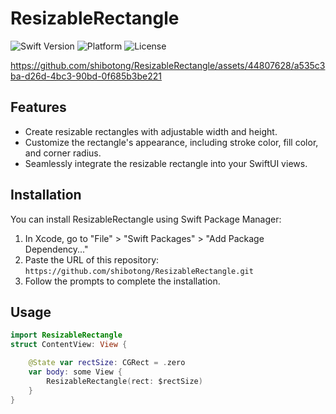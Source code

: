 # ResizableRectangle

![Swift Version](https://img.shields.io/badge/Swift-5.0-orange.svg)
![Platform](https://img.shields.io/badge/platform-iOS%20%7C%20macOS%20%7C%20watchOS-blue)
![License](https://img.shields.io/badge/license-MIT-green.svg)


https://github.com/shibotong/ResizableRectangle/assets/44807628/a535c3ba-d26d-4bc3-90bd-0f685b3be221


## Features

- Create resizable rectangles with adjustable width and height.
- Customize the rectangle's appearance, including stroke color, fill color, and corner radius.
- Seamlessly integrate the resizable rectangle into your SwiftUI views.

## Installation

You can install ResizableRectangle using Swift Package Manager:

1. In Xcode, go to "File" > "Swift Packages" > "Add Package Dependency..."
2. Paste the URL of this repository: `https://github.com/shibotong/ResizableRectangle.git`
3. Follow the prompts to complete the installation.

## Usage

```swift
import ResizableRectangle
struct ContentView: View {

    @State var rectSize: CGRect = .zero
    var body: some View {
        ResizableRectangle(rect: $rectSize)
    }
}
```

